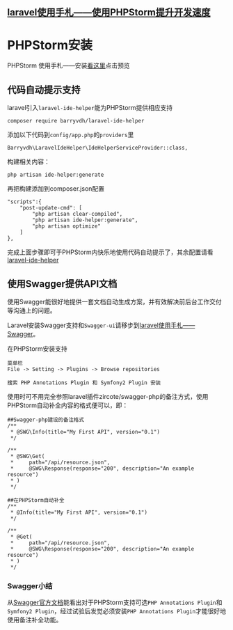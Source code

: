 ## [laravel使用手札——使用PHPStorm提升开发速度](https://segmentfault.com/a/1190000004980370)


# PHPStorm安装

PHPStorm 使用手札——安装[看这里][0]点击预览

## 代码自动提示支持

laravel引入`laravel-ide-helper`能为PHPStorm提供相应支持

    composer require barryvdh/laravel-ide-helper

添加以下代码到`config/app.php`的`providers`里

    Barryvdh\LaravelIdeHelper\IdeHelperServiceProvider::class,

构建相关内容：

    php artisan ide-helper:generate

再把构建添加到composer.json配置

    "scripts":{
        "post-update-cmd": [
            "php artisan clear-compiled",
            "php artisan ide-helper:generate",
            "php artisan optimize"
        ]
    },

完成上面步骤即可于PHPStorm内快乐地使用代码自动提示了，其余配置请看[laravel-ide-helper][1]

## 使用Swagger提供API文档

使用Swagger能很好地提供一套文档自动生成方案，并有效解决前后台工作交付等沟通上的问题。

Laravel安装Swagger支持和`Swagger-ui`请移步到[laravel使用手札——Swagger][2]。

在PHPStorm安装支持

    菜单栏
    File -> Setting -> Plugins -> Browse repositories
    
    搜索 PHP Annotations Plugin 和 Symfony2 Plugin 安装

使用时可不用完全参照laravel插件zircote/swagger-php的备注方式，使用PHPStorm自动补全内容的格式便可以，即：

    ##Swagger-php建设的备注格式
    /**
     * @SWG\Info(title="My First API", version="0.1")
     */
    
    /**
     * @SWG\Get(
     *     path="/api/resource.json",
     *     @SWG\Response(response="200", description="An example resource")
     * )
     */
     
    ##在PHPStorm自动补全
    /**
     * @Info(title="My First API", version="0.1")
     */
    
    /**
     * @Get(
     *     path="/api/resource.json",
     *     @SWG\Response(response="200", description="An example resource")
     * )
     */

### Swagger小结

从[Swagger官方文档][3]能看出对于PHPStorm支持可选`PHP Annotations Plugin`和`Symfony2 Plugin`，经过试验后发觉必须安装`PHP Annotations Plugin`才能很好地使用备注补全功能。

[0]: https://segmentfault.com/n/1330000004978888
[1]: https://github.com/barryvdh/laravel-ide-helper
[2]: https://segmentfault.com/a/1190000004980342
[3]: http://doctrine-common.readthedocs.org/en/latest/reference/annotations.html#ide-support